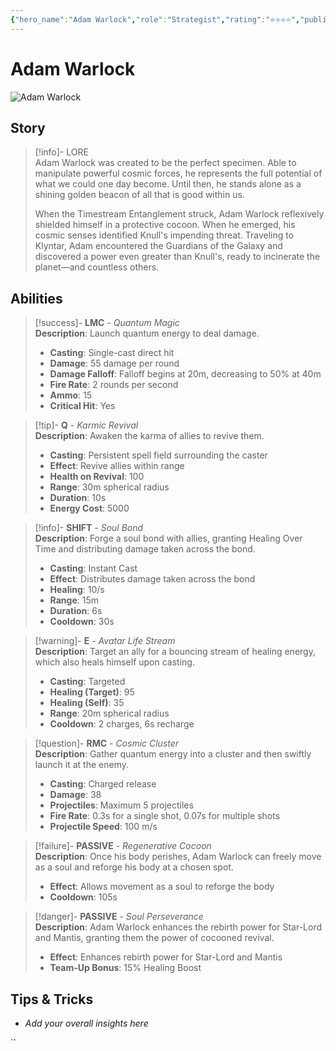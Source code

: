 ```yaml
---
{"hero_name":"Adam Warlock","role":"Strategist","rating":"⭐⭐⭐⭐","publish":true,"poster":"https://marvelrivalscharacters.com/characters/adam-warlock.webp","intro":"The genetically-engineered Adam Warlock wields mighty Quantum Magic, allowing him to connect and heal souls with a gentle touch. When the time comes for his allies to unite, Warlock emerges as the unwavering epicenter of cosmic justice!","PassFrontmatter":true}
---
```



# Adam Warlock

![Adam Warlock](https://r.res.easebar.com/pic/20241120/02718499-b88c-4e31-83f8-e89ff802f4e1.png)

## Story
> [!info]- LORE  
> Adam Warlock was created to be the perfect specimen. Able to manipulate powerful cosmic forces, he represents the full potential of what we could one day become. Until then, he stands alone as a shining golden beacon of all that is good within us.  
>  
> When the Timestream Entanglement struck, Adam Warlock reflexively shielded himself in a protective cocoon. When he emerged, his cosmic senses identified Knull's impending threat. Traveling to Klyntar, Adam encountered the Guardians of the Galaxy and discovered a power even greater than Knull's, ready to incinerate the planet—and countless others.

## Abilities

> [!success]- **LMC** - *Quantum Magic*  
> **Description**: Launch quantum energy to deal damage.  
> - **Casting**: Single-cast direct hit  
> - **Damage**: 55 damage per round  
> - **Damage Falloff**: Falloff begins at 20m, decreasing to 50% at 40m  
> - **Fire Rate**: 2 rounds per second  
> - **Ammo**: 15  
> - **Critical Hit**: Yes  

> [!tip]- **Q** - *Karmic Revival*  
> **Description**: Awaken the karma of allies to revive them.  
> - **Casting**: Persistent spell field surrounding the caster  
> - **Effect**: Revive allies within range  
> - **Health on Revival**: 100  
> - **Range**: 30m spherical radius  
> - **Duration**: 10s  
> - **Energy Cost**: 5000  

> [!info]- **SHIFT** - *Soul Bond*  
> **Description**: Forge a soul bond with allies, granting Healing Over Time and distributing damage taken across the bond.  
> - **Casting**: Instant Cast  
> - **Effect**: Distributes damage taken across the bond  
> - **Healing**: 10/s  
> - **Range**: 15m  
> - **Duration**: 6s  
> - **Cooldown**: 30s  

> [!warning]- **E** - *Avatar Life Stream*  
> **Description**: Target an ally for a bouncing stream of healing energy, which also heals himself upon casting.  
> - **Casting**: Targeted  
> - **Healing (Target)**: 95  
> - **Healing (Self)**: 35  
> - **Range**: 20m spherical radius  
> - **Cooldown**: 2 charges, 6s recharge  

> [!question]- **RMC** - *Cosmic Cluster*  
> **Description**: Gather quantum energy into a cluster and then swiftly launch it at the enemy.  
> - **Casting**: Charged release  
> - **Damage**: 38  
> - **Projectiles**: Maximum 5 projectiles  
> - **Fire Rate**: 0.3s for a single shot, 0.07s for multiple shots  
> - **Projectile Speed**: 100 m/s  

> [!failure]- **PASSIVE** - *Regenerative Cocoon*  
> **Description**: Once his body perishes, Adam Warlock can freely move as a soul and reforge his body at a chosen spot.  
> - **Effect**: Allows movement as a soul to reforge the body  
> - **Cooldown**: 105s  

> [!danger]- **PASSIVE** - *Soul Perseverance*  
> **Description**: Adam Warlock enhances the rebirth power for Star-Lord and Mantis, granting them the power of cocooned revival.  
> - **Effect**: Enhances rebirth power for Star-Lord and Mantis  
> - **Team-Up Bonus**: 15% Healing Boost  

## Tips & Tricks
- _Add your overall insights here_


``